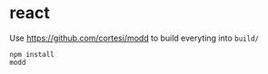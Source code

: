 # react

Use https://github.com/cortesi/modd to build everyting into `build/`

```
npm install
modd
```

